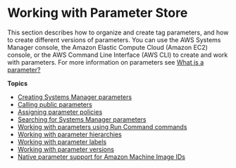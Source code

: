 # Working with Parameter Store<a name="parameter-store-working-with"></a>

This section describes how to organize and create tag parameters, and how to create different versions of parameters\. You can use the AWS Systems Manager console, the Amazon Elastic Compute Cloud \(Amazon EC2\) console, or the AWS Command Line Interface \(AWS CLI\) to create and work with parameters\. For more information on parameters see [What is a parameter?](systems-manager-parameter-store.md#what-is-a-parameter)

**Topics**
+ [Creating Systems Manager parameters](sysman-paramstore-su-create.md)
+ [Calling public parameters](parameter-store-public-parameters.md)
+ [Assigning parameter policies](parameter-store-policies.md)
+ [Searching for Systems Manager parameters](parameter-search.md)
+ [Working with parameters using Run Command commands](sysman-param-runcommand.md)
+ [Working with parameter hierarchies](sysman-paramstore-hierarchies.md)
+ [Working with parameter labels](sysman-paramstore-labels.md)
+ [Working with parameter versions](sysman-paramstore-versions.md)
+ [Native parameter support for Amazon Machine Image IDs](parameter-store-ec2-aliases.md)